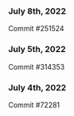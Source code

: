 ### July 8th, 2022

Commit #251524

### July 5th, 2022

Commit #314353


### July 4th, 2022

Commit #72281
